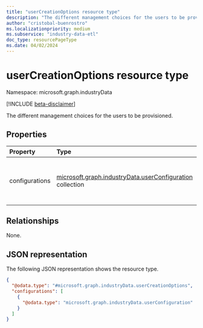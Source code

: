 ```yaml
---
title: "userCreationOptions resource type"
description: "The different management choices for the users to be provisioned"
author: "cristobal-buenrostro"
ms.localizationpriority: medium
ms.subservice: "industry-data-etl"
doc_type: resourcePageType
ms.date: 04/02/2024
---
```


# userCreationOptions resource type

Namespace: microsoft.graph.industryData

[!INCLUDE [beta-disclaimer](../../includes/beta-disclaimer.md)]

The different management choices for the users to be provisioned.

## Properties

| Property       | Type                                                                                                        | Description                                                      |
| :------------- | :---------------------------------------------------------------------------------------------------------- | :--------------------------------------------------------------- |
| configurations | [microsoft.graph.industryData.userConfiguration](../resources/industrydata-userconfiguration.md) collection | The different management choices for the users to be provisioned. |

## Relationships

None.

## JSON representation

The following JSON representation shows the resource type.

<!-- {
  "blockType": "resource",
  "@odata.type": "microsoft.graph.industryData.userCreationOptions"
}
-->

```json
{
  "@odata.type": "#microsoft.graph.industryData.userCreationOptions",
  "configurations": [
    {
      "@odata.type": "microsoft.graph.industryData.userConfiguration"
    }
  ]
}
```

